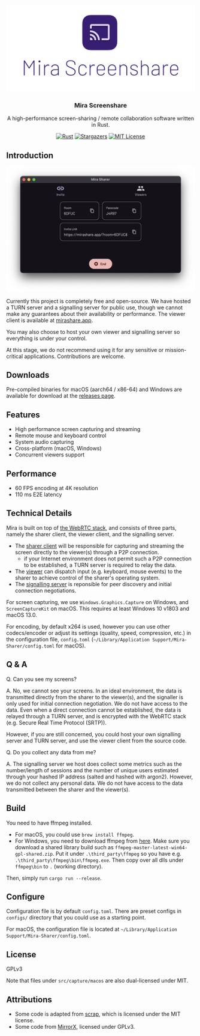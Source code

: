 

<!-- PROJECT LOGO -->
<br />
<div align="center">
  <a href="https://github.com/mira-screen-share/sharer">
    <img src="resources/logo.png" alt="Logo">
  </a>

  <h3 align="center">Mira Screenshare</h3>

  <p align="center">
    A high-performance screen-sharing / remote collaboration software written in Rust.
  </p>
</div>

<div align="center">

[![Rust][rust-shield]][github-url]
[![Stargazers][stars-shield]][stars-url]
[![MIT License][license-shield]][license-url]

</div>

## Introduction


<div align="center">

[![Screenshot]][github-url]

</div>

Currently this project is completely free and open-source. We have hosted a TURN server and a signalling server for public use, though we cannot make any guarantees about their availability or performance.
The viewer client is available at [mirashare.app][viewer-page].

You may also choose to host your own viewer and signalling server so everything is under your control.

At this stage, we do not recommend using it for any sensitive or mission-critical applications. Contributions are welcome.

## Downloads

Pre-compiled binaries for macOS (aarch64 / x86-64) and Windows are available for download at the [releases page][release-url].

## Features

* High performance screen capturing and streaming
* Remote mouse and keyboard control
* System audio capturing
* Cross-platform (macOS, Windows)
* Concurrent viewers support

## Performance
* 60 FPS encoding at 4K resolution
* 110 ms E2E latency

## Technical Details

Mira is built on top of [the WebRTC stack][webrtc], and consists of three parts, namely the sharer
client, the viewer client, and the signalling server.

* The [sharer client][github-url] will be responsible for capturing
and streaming the screen directly to the viewer(s) through a P2P connection.
    - if your Internet environment does not permit such a P2P connection to be established, a TURN server is required to relay the data.
* The [viewer][viewer-url] can dispatch
input (e.g. keyboard, mouse events) to the sharer to achieve control of the sharer's operating system.
* The [signalling server][signaller-url] is reponsible for peer discovery and initial connection negotiations.

For screen capturing, we use `Windows.Graphics.Capture` on Windows, and `ScreenCaptureKit` on macOS. This requires at least Windows 10 v1803 and macOS 13.0.

For encoding, by default x264 is used, however you can use other codecs/encoder or adjust its settings (quality, speed, compression, etc.) in the configuration file, `config.toml` (`~/Library/Application Support/Mira-Sharer/config.toml` for macOS).

## Q & A
Q. Can you see my screens?

A. No, we cannot see your screens. In an ideal environment, the data is transmitted directly from the sharer to the viewer(s), and the signaller is only used for initial connection negotiation. We do not have access to the data.
Even when a direct connection cannot be established, the data is relayed through a TURN server, and is encrypted with the WebRTC stack (e.g. Secure Real Time Protocol (SRTP)).

However, if you are still concerned, you could host your own signalling server and TURN server, and use the viewer client from the source code.

Q. Do you collect any data from me?

A. The signalling server we host does collect some metrics such as the number/length of sessions and the number of unique users estimated through your hashed IP address (salted and hashed with argon2). However, we do not collect any personal data. We do not have access to the data transmitted between the sharer and the viewer(s).

## Build
You need to have ffmpeg installed.

* For macOS, you could use `brew install ffmpeg`.
* For Windows, you need to download ffmpeg from [here](https://github.com/BtbN/FFmpeg-Builds/releases).
Make sure you download a shared library build such as `ffmpeg-master-latest-win64-gpl-shared.zip`.
Put it under `.\third_party\ffmpeg` so you have e.g. `.\third_party\ffmpeg\bin\ffmpeg.exe`.
Then copy over all dlls under `ffmpeg\bin` to `.` (working directory).

Then, simply run `cargo run --release`.

## Configure
Configuration file is by default `config.toml`. There are preset configs in `configs/` directory that you could use
as a starting point.

For macOS, the configuration file is located at `~/Library/Application Support/Mira-Sharer/config.toml`.

## License

GPLv3

Note that files under `src/capture/macos` are also dual-licensed under MIT.

## Attributions
* Some code is adapted from [scrap](https://github.com/quadrupleslap/scrap), which is licensed under the MIT license.
* Some code from [MirrorX](https://github.com/MirrorX-Desktop/MirrorX), licensed under GPLv3.

[release-url]: https://github.com/mira-screen-share/sharer/releases
[webrtc]: https://webrtc.org/
[screenshot]: resources/screenshot.png
[github-url]: https://github.com/mira-screen-share/sharer
[viewer-url]: https://github.com/mira-screen-share/viewer
[signaller-url]: https://github.com/mira-screen-share/signaller
[viewer-page]: https://mirashare.app/
[rust-shield]: https://img.shields.io/badge/Lang-Rust-EF7B3C?style=for-the-badge
[stars-shield]: https://img.shields.io/github/stars/mira-screen-share/sharer?style=for-the-badge
[stars-url]: https://github.com/mira-screen-share/sharer/stargazers
[license-shield]: https://img.shields.io/github/license/mira-screen-share/sharer.svg?style=for-the-badge
[license-url]: https://github.com/mira-screen-share/sharer/blob/master/LICENSE.txt
